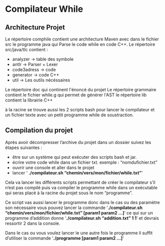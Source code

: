 # Compilateur While

## Architecture Projet

Le répertoire comphile contient une architecture Maven avec dans le fichier src le programme java qui Parse le code while en code C++.
Le répertoire src/java/tlc contient :
* analyzer -> table des symbole
* antlr -> Parser + Lexer
* code3adress -> code
* generator -> code C++
* util -> Les outils nécéssaires

Le répertoire doc qui continent l'énoncé du projet
Le répertoire grammaire contient le fichier while.g qui permet de générer l'AST
le répertoire lib contient la librairie C++ 

à la racine se trouve aussi les 2 scripts bash pour lancer le compilateur et un fichier texte avec un petit programme while de soustraction.

## Compilation du projet

Après avoir décompresser l’archive du projet dans un dossier suivez les étapes suivantes : 
* être sur un système qui peut exécuter des scripts bash et jar.
* écrire votre code while dans un fichier txt. exemple : “nomdufichier.txt”
* ouvrir une console et aller dans le projet
* lancer ‘ **./compilateur.sh “chemin/vers/mon/fichier/while.txt”**‘

Cela va lancer les différents scripts permettant de créer le compilateur s’il n’est pas compilé puis va compiler le programme while dans un exécutable qui seras placé à la racine du projet sous le nom “programme”.

Ce script vas aussi lancer le programme donc dans le cas ou des paramètre son nécessaire vous pouvez lancer la commande ‘**./compilateur.sh “chemin/vers/mon/fichier/while.txt” [param1 param2 …]**‘
ce qui sur un programme d’addition donne ‘**./compilateur.sh “addition.txt” 1 1**’ et devrais ressortir 2 dans la console.

Dans le cas ou vous voulez lancer le une autre fois le programme il suffit d’utiliser la commande ‘**./programme [param1 param2 …]**’